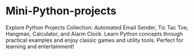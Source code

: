 # Mini-Python-projects
Explore Python Projects Collection: Automated Email Sender, Tic Tac Toe, Hangman, Calculator, and Alarm Clock. Learn Python concepts through practical examples and enjoy classic games and utility tools. Perfect for learning and entertainment!
